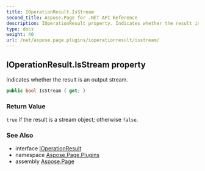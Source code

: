 ```yaml
---
title: IOperationResult.IsStream
second_title: Aspose.Page for .NET API Reference
description: IOperationResult property. Indicates whether the result is an output stream
type: docs
weight: 40
url: /net/aspose.page.plugins/ioperationresult/isstream/
---
```

## IOperationResult.IsStream property

Indicates whether the result is an output stream.

```csharp
public bool IsStream { get; }
```

### Return Value

`true` if the result is a stream object; otherwise `false`.

### See Also

* interface [IOperationResult](../)
* namespace [Aspose.Page.Plugins](../../ioperationresult/)
* assembly [Aspose.Page](../../../)


